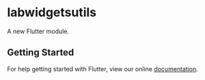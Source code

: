 # labwidgetsutils

A new Flutter module.

## Getting Started

For help getting started with Flutter, view our online
[documentation](https://flutter.dev/).
